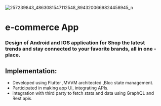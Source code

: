 
![257239843_4863081547112548_8943200669824458945_n](https://user-images.githubusercontent.com/82876394/201368541-463069c4-4018-433d-a146-d792782230e6.jpg)

# e-commerce App
### Design of Android and IOS application for Shop the latest trends and stay connected to your favorite brands, all in one - place.

## Implementation:
- Developed using Flutter ,MVVM architected ,Bloc state management.
- Participated in making app UI, integrating APIs.
- integration with third party to fetch stats and data using GraphQL and Rest apis.
